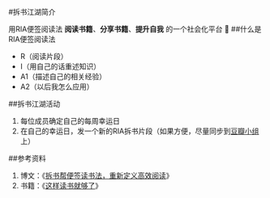 #拆书江湖简介

用RIA便签阅读法 **阅读书籍**、**分享书籍**、**提升自我** 的一个社会化平台

##什么是RIA便签阅读法
* R（阅读片段）
* I（用自己的话重述知识）
* A1（描述自己的相关经验）
* A2（以后我怎么应用）

##拆书江湖活动

1. 每位成员确定自己的每周幸运日
2. 在自己的幸运日，发一个新的RIA拆书片段（如果方便，尽量同步到[豆瓣小组](http://www.douban.com/group/549370/)上）

##参考资料

1. 博文：《[拆书帮便签读书法，重新定义高效阅读](http://blog.yinxiang.com/blog/2014/05/23/ria-reading-from-xionghaizi)》
2. 书籍：《[这样读书就够了](http://book.douban.com/subject/20493042/)》

